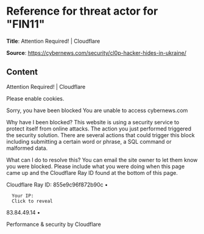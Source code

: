 # Reference for threat actor for "FIN11"

**Title**: Attention Required! | Cloudflare

**Source**: https://cybernews.com/security/cl0p-hacker-hides-in-ukraine/

## Content




  

Attention Required! | Cloudflare














Please enable cookies.


Sorry, you have been blocked
You are unable to access cybernews.com











Why have I been blocked?
This website is using a security service to protect itself from online attacks. The action you just performed triggered the security solution. There are several actions that could trigger this block including submitting a certain word or phrase, a SQL command or malformed data.


What can I do to resolve this?
You can email the site owner to let them know you were blocked. Please include what you were doing when this page came up and the Cloudflare Ray ID found at the bottom of this page.





Cloudflare Ray ID: 855e9c96f872b90c
•

      Your IP:
      Click to reveal
83.84.49.14
•

Performance & security by Cloudflare








